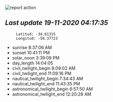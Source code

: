 ![report action](https://github.com/matiasz8/actions-for-reports/workflows/report%20action/badge.svg?branch=develop) 


## *****Last update 19-11-2020 04:17:35*****



		 Latitud: -34.61315
		 Longitud: -58.37723

 - sunrise 	 8:37:06 AM
 - sunset 	 10:41:11 PM
 - solar_noon 	 3:39:09 PM
 - day_length 	 14:04:05
 - civil_twilight_begin 	 8:09:02 AM
 - civil_twilight_end 	 11:09:16 PM
 - nautical_twilight_begin 	 7:34:43 AM
 - nautical_twilight_end 	 11:43:35 PM
 - astronomical_twilight_begin 	 6:57:50 AM
 - astronomical_twilight_end 	 12:20:28 AM
